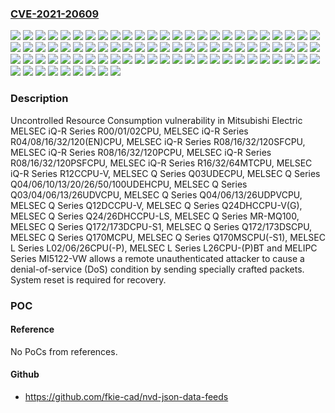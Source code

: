 ### [CVE-2021-20609](https://cve.mitre.org/cgi-bin/cvename.cgi?name=CVE-2021-20609)
![](https://img.shields.io/static/v1?label=Product&message=MELIPC%20Series%20MI5122-VW&color=blue)
![](https://img.shields.io/static/v1?label=Product&message=MELSEC%20L%20Series%20L02CPU&color=blue)
![](https://img.shields.io/static/v1?label=Product&message=MELSEC%20L%20Series%20L02CPU-P&color=blue)
![](https://img.shields.io/static/v1?label=Product&message=MELSEC%20L%20Series%20L06CPU&color=blue)
![](https://img.shields.io/static/v1?label=Product&message=MELSEC%20L%20Series%20L06CPU-P&color=blue)
![](https://img.shields.io/static/v1?label=Product&message=MELSEC%20L%20Series%20L26CPU&color=blue)
![](https://img.shields.io/static/v1?label=Product&message=MELSEC%20L%20Series%20L26CPU-BT&color=blue)
![](https://img.shields.io/static/v1?label=Product&message=MELSEC%20L%20Series%20L26CPU-P&color=blue)
![](https://img.shields.io/static/v1?label=Product&message=MELSEC%20L%20Series%20L26CPU-PBT&color=blue)
![](https://img.shields.io/static/v1?label=Product&message=MELSEC%20Q%20Series%20MR-MQ100&color=blue)
![](https://img.shields.io/static/v1?label=Product&message=MELSEC%20Q%20Series%20Q03UDECPU&color=blue)
![](https://img.shields.io/static/v1?label=Product&message=MELSEC%20Q%20Series%20Q03UDVCPU&color=blue)
![](https://img.shields.io/static/v1?label=Product&message=MELSEC%20Q%20Series%20Q04UDEHCPU&color=blue)
![](https://img.shields.io/static/v1?label=Product&message=MELSEC%20Q%20Series%20Q04UDPVCPU&color=blue)
![](https://img.shields.io/static/v1?label=Product&message=MELSEC%20Q%20Series%20Q04UDVCPU&color=blue)
![](https://img.shields.io/static/v1?label=Product&message=MELSEC%20Q%20Series%20Q06UDEHCPU&color=blue)
![](https://img.shields.io/static/v1?label=Product&message=MELSEC%20Q%20Series%20Q06UDPVCPU&color=blue)
![](https://img.shields.io/static/v1?label=Product&message=MELSEC%20Q%20Series%20Q06UDVCPU&color=blue)
![](https://img.shields.io/static/v1?label=Product&message=MELSEC%20Q%20Series%20Q100UDEHCPU&color=blue)
![](https://img.shields.io/static/v1?label=Product&message=MELSEC%20Q%20Series%20Q10UDEHCPU&color=blue)
![](https://img.shields.io/static/v1?label=Product&message=MELSEC%20Q%20Series%20Q12DCCPU-V&color=blue)
![](https://img.shields.io/static/v1?label=Product&message=MELSEC%20Q%20Series%20Q13UDEHCPU&color=blue)
![](https://img.shields.io/static/v1?label=Product&message=MELSEC%20Q%20Series%20Q13UDPVCPU&color=blue)
![](https://img.shields.io/static/v1?label=Product&message=MELSEC%20Q%20Series%20Q13UDVCPU&color=blue)
![](https://img.shields.io/static/v1?label=Product&message=MELSEC%20Q%20Series%20Q170MCPU&color=blue)
![](https://img.shields.io/static/v1?label=Product&message=MELSEC%20Q%20Series%20Q170MSCPU&color=blue)
![](https://img.shields.io/static/v1?label=Product&message=MELSEC%20Q%20Series%20Q170MSCPU-S1&color=blue)
![](https://img.shields.io/static/v1?label=Product&message=MELSEC%20Q%20Series%20Q172DCPU-S1&color=blue)
![](https://img.shields.io/static/v1?label=Product&message=MELSEC%20Q%20Series%20Q172DSCPU&color=blue)
![](https://img.shields.io/static/v1?label=Product&message=MELSEC%20Q%20Series%20Q173DCPU-S1&color=blue)
![](https://img.shields.io/static/v1?label=Product&message=MELSEC%20Q%20Series%20Q173DSCPU&color=blue)
![](https://img.shields.io/static/v1?label=Product&message=MELSEC%20Q%20Series%20Q20UDEHCPU&color=blue)
![](https://img.shields.io/static/v1?label=Product&message=MELSEC%20Q%20Series%20Q24DHCCPU-LS&color=blue)
![](https://img.shields.io/static/v1?label=Product&message=MELSEC%20Q%20Series%20Q24DHCCPU-V%20&color=blue)
![](https://img.shields.io/static/v1?label=Product&message=MELSEC%20Q%20Series%20Q24DHCCPU-VG&color=blue)
![](https://img.shields.io/static/v1?label=Product&message=MELSEC%20Q%20Series%20Q26DHCCPU-LS&color=blue)
![](https://img.shields.io/static/v1?label=Product&message=MELSEC%20Q%20Series%20Q26UDEHCPU&color=blue)
![](https://img.shields.io/static/v1?label=Product&message=MELSEC%20Q%20Series%20Q26UDPVCPU&color=blue)
![](https://img.shields.io/static/v1?label=Product&message=MELSEC%20Q%20Series%20Q26UDVCPU&color=blue)
![](https://img.shields.io/static/v1?label=Product&message=MELSEC%20Q%20Series%20Q50UDEHCPU&color=blue)
![](https://img.shields.io/static/v1?label=Product&message=MELSEC%20iQ-R%20Series%20R00CPU&color=blue)
![](https://img.shields.io/static/v1?label=Product&message=MELSEC%20iQ-R%20Series%20R01CPU&color=blue)
![](https://img.shields.io/static/v1?label=Product&message=MELSEC%20iQ-R%20Series%20R02CPU&color=blue)
![](https://img.shields.io/static/v1?label=Product&message=MELSEC%20iQ-R%20Series%20R04CPU&color=blue)
![](https://img.shields.io/static/v1?label=Product&message=MELSEC%20iQ-R%20Series%20R04ENCPU&color=blue)
![](https://img.shields.io/static/v1?label=Product&message=MELSEC%20iQ-R%20Series%20R08CPU&color=blue)
![](https://img.shields.io/static/v1?label=Product&message=MELSEC%20iQ-R%20Series%20R08ENCPU&color=blue)
![](https://img.shields.io/static/v1?label=Product&message=MELSEC%20iQ-R%20Series%20R08PCPU&color=blue)
![](https://img.shields.io/static/v1?label=Product&message=MELSEC%20iQ-R%20Series%20R08PSFCPU&color=blue)
![](https://img.shields.io/static/v1?label=Product&message=MELSEC%20iQ-R%20Series%20R08SFCPU&color=blue)
![](https://img.shields.io/static/v1?label=Product&message=MELSEC%20iQ-R%20Series%20R120CPU&color=blue)
![](https://img.shields.io/static/v1?label=Product&message=MELSEC%20iQ-R%20Series%20R120ENCPU&color=blue)
![](https://img.shields.io/static/v1?label=Product&message=MELSEC%20iQ-R%20Series%20R120PCPU&color=blue)
![](https://img.shields.io/static/v1?label=Product&message=MELSEC%20iQ-R%20Series%20R120PSFCPU&color=blue)
![](https://img.shields.io/static/v1?label=Product&message=MELSEC%20iQ-R%20Series%20R120SFCPU&color=blue)
![](https://img.shields.io/static/v1?label=Product&message=MELSEC%20iQ-R%20Series%20R12CCPU-V&color=blue)
![](https://img.shields.io/static/v1?label=Product&message=MELSEC%20iQ-R%20Series%20R16CPU&color=blue)
![](https://img.shields.io/static/v1?label=Product&message=MELSEC%20iQ-R%20Series%20R16ENCPU&color=blue)
![](https://img.shields.io/static/v1?label=Product&message=MELSEC%20iQ-R%20Series%20R16MTCPU&color=blue)
![](https://img.shields.io/static/v1?label=Product&message=MELSEC%20iQ-R%20Series%20R16PCPU&color=blue)
![](https://img.shields.io/static/v1?label=Product&message=MELSEC%20iQ-R%20Series%20R16PSFCPU&color=blue)
![](https://img.shields.io/static/v1?label=Product&message=MELSEC%20iQ-R%20Series%20R16SFCPU&color=blue)
![](https://img.shields.io/static/v1?label=Product&message=MELSEC%20iQ-R%20Series%20R32CPU&color=blue)
![](https://img.shields.io/static/v1?label=Product&message=MELSEC%20iQ-R%20Series%20R32ENCPU&color=blue)
![](https://img.shields.io/static/v1?label=Product&message=MELSEC%20iQ-R%20Series%20R32MTCPU&color=blue)
![](https://img.shields.io/static/v1?label=Product&message=MELSEC%20iQ-R%20Series%20R32PCPU&color=blue)
![](https://img.shields.io/static/v1?label=Product&message=MELSEC%20iQ-R%20Series%20R32PSFCPU&color=blue)
![](https://img.shields.io/static/v1?label=Product&message=MELSEC%20iQ-R%20Series%20R32SFCPU&color=blue)
![](https://img.shields.io/static/v1?label=Product&message=MELSEC%20iQ-R%20Series%20R64MTCPU&color=blue)
![](https://img.shields.io/static/v1?label=Version&message=Firmware%20versions%20%2205%22%20and%20prior%20&color=brightgreen)
![](https://img.shields.io/static/v1?label=Version&message=Firmware%20versions%20%2208%22%20and%20prior%20&color=brightgreen)
![](https://img.shields.io/static/v1?label=Version&message=Firmware%20versions%20%2216%22%20and%20prior%20&color=brightgreen)
![](https://img.shields.io/static/v1?label=Version&message=Firmware%20versions%20%2224%22%20and%20prior%20&color=brightgreen)
![](https://img.shields.io/static/v1?label=Version&message=Firmware%20versions%20%2226%22%20and%20prior%20&color=brightgreen)
![](https://img.shields.io/static/v1?label=Version&message=Firmware%20versions%20%2229%22%20and%20prior%20&color=brightgreen)
![](https://img.shields.io/static/v1?label=Version&message=Firmware%20versions%20%2257%22%20and%20prior%20&color=brightgreen)
![](https://img.shields.io/static/v1?label=Version&message=Operating%20system%20software%20version%20%2223%22%20and%20prior%20&color=brightgreen)
![](https://img.shields.io/static/v1?label=Version&message=Operating%20system%20software%20version%20%22F%22%20and%20prior%20&color=brightgreen)
![](https://img.shields.io/static/v1?label=Version&message=Operating%20system%20software%20version%20%22W%22%20and%20prior%20&color=brightgreen)
![](https://img.shields.io/static/v1?label=Version&message=Operating%20system%20software%20version%20%22Y%22%20and%20prior%20&color=brightgreen)
![](https://img.shields.io/static/v1?label=Version&message=The%20first%205%20digits%20of%20serial%20No.%20%2223071%22%20and%20prior%20&color=brightgreen)
![](https://img.shields.io/static/v1?label=Version&message=The%20first%205%20digits%20of%20serial%20No.%20%2223121%22%20and%20prior%20&color=brightgreen)
![](https://img.shields.io/static/v1?label=Version&message=The%20first%205%20digits%20of%20serial%20No.%20%2224031%22%20and%20prior%20&color=brightgreen)
![](https://img.shields.io/static/v1?label=Vulnerability&message=CWE-400%20Uncontrolled%20Resource%20Consumption&color=brightgreen)

### Description

Uncontrolled Resource Consumption vulnerability in Mitsubishi Electric MELSEC iQ-R Series R00/01/02CPU, MELSEC iQ-R Series R04/08/16/32/120(EN)CPU, MELSEC iQ-R Series R08/16/32/120SFCPU, MELSEC iQ-R Series R08/16/32/120PCPU, MELSEC iQ-R Series R08/16/32/120PSFCPU, MELSEC iQ-R Series R16/32/64MTCPU, MELSEC iQ-R Series R12CCPU-V, MELSEC Q Series Q03UDECPU, MELSEC Q Series Q04/06/10/13/20/26/50/100UDEHCPU, MELSEC Q Series Q03/04/06/13/26UDVCPU, MELSEC Q Series Q04/06/13/26UDPVCPU, MELSEC Q Series Q12DCCPU-V, MELSEC Q Series Q24DHCCPU-V(G), MELSEC Q Series Q24/26DHCCPU-LS, MELSEC Q Series MR-MQ100, MELSEC Q Series Q172/173DCPU-S1, MELSEC Q Series Q172/173DSCPU, MELSEC Q Series Q170MCPU, MELSEC Q Series Q170MSCPU(-S1), MELSEC L Series L02/06/26CPU(-P), MELSEC L Series L26CPU-(P)BT and MELIPC Series MI5122-VW allows a remote unauthenticated attacker to cause a denial-of-service (DoS) condition by sending specially crafted packets. System reset is required for recovery.

### POC

#### Reference
No PoCs from references.

#### Github
- https://github.com/fkie-cad/nvd-json-data-feeds

